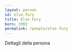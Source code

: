 ```yaml
---
layout: person
id: else.fury
title: Else Fury
born: 1993
permalink: /people/else.fury
---
```


Dettagli della persona 